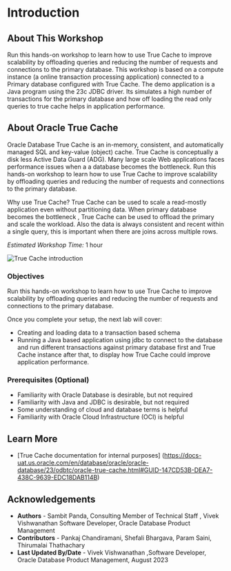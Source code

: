 # Introduction

## About This Workshop

Run this hands-on workshop to learn how to use True Cache to improve scalability by offloading queries and reducing the number of requests and connections to the primary database. This workshop is based on a compute instance (a online transaction processing application) connected to a Primary database configured with True Cache. The demo application is a Java program using the 23c JDBC driver. Its simulates a high number of transactions for the primary database and how off loading the read only queries to true cache helps in application performance.

## About Oracle True Cache

Oracle Database True Cache is an in-memory, consistent, and automatically managed SQL and key-value (object) cache. True Cache is conceptually a disk less Active Data Guard (ADG). Many large scale Web applications faces performance issues when a a database becomes the bottleneck. Run this hands-on workshop to learn how to use True Cache to improve scalability by offloading queries and reducing the number of requests and connections to the primary database.

Why use True Cache?
True Cache can be used to scale a read-mostly application even without partitioning data. When primary database becomes the bottleneck , True Cache can be used to offload the primary and scale the workload. Also the data is always consistent and recent within a single query, this is important when there are joins across multiple rows.



*Estimated Workshop Time:* 1 hour 

![True Cache introduction](https://oracle-livelabs.github.io/database/truecache/introduction/images/truecache-intro.png " ")

### Objectives
Run this hands-on workshop to learn how to use True Cache to improve scalability by offloading queries and reducing the number of requests and connections to the primary database.

Once you complete your setup, the next lab will cover:

- Creating and loading data to a transaction based schema
- Running a Java based application using jdbc to connect to the database and run different transactions against primary database first and True Cache instance after that, to display how True Cache could improve application performance. 


### Prerequisites (Optional)

- Familiarity with Oracle Database is desirable, but not required
- Familiarity with Java and JDBC is desirable, but not required
- Some understanding of cloud and database terms is helpful
- Familiarity with Oracle Cloud Infrastructure (OCI) is helpful

## Learn More
- [True Cache documentation for internal purposes] (https://docs-uat.us.oracle.com/en/database/oracle/oracle-database/23/odbtc/oracle-true-cache.html#GUID-147CD53B-DEA7-438C-9639-EDC18DAB114B)

## Acknowledgements
* **Authors** - Sambit Panda, Consulting Member of Technical Staff , Vivek Vishwanathan Software Developer, Oracle Database Product Management
* **Contributors** - Pankaj Chandiramani, Shefali Bhargava, Param Saini, Thirumalai Thathachary
* **Last Updated By/Date** - Vivek Vishwanathan ,Software Developer, Oracle Database Product Management, August 2023
